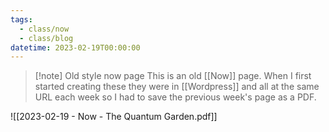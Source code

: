 ```yaml
---
tags:
  - class/now
  - class/blog
datetime: 2023-02-19T00:00:00
---
```

> [!note] Old style now page
> This is an old [[Now]] page. When I first started creating these they were in [[Wordpress]] and all at the same URL each week so I had to save the previous week's page as a PDF. 

![[2023-02-19 - Now - The Quantum Garden.pdf]]
